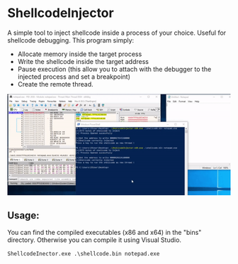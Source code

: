 # ShellcodeInjector
A simple tool to inject shellcode inside a process of your choice. Useful for shellcode debugging.
This program simply:
- Allocate memory inside the target process
- Write the shellcode inside the target address
- Pause execution (this allow you to attach with the debugger to the injected process and set a breakpoint)
- Create the remote thread.

![Demo](media/demo.gif)

## Usage:
You can find the compiled executables (x86 and x64) in the "bins" directory.
Otherwise you can compile it using Visual Studio.

```
ShellcodeInector.exe .\shellcode.bin notepad.exe
```